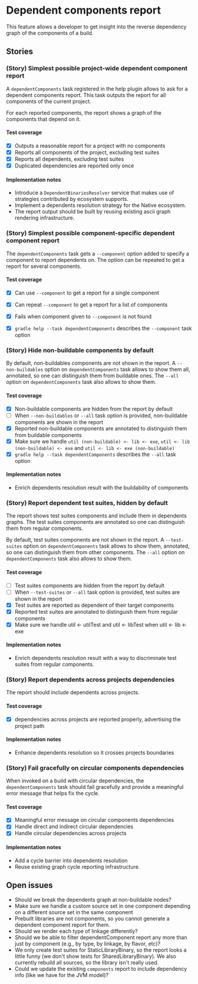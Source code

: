 # Dependent components report

This feature allows a developer to get insight into the reverse dependency graph of the components of a build.


## Stories

### (Story) Simplest possible project-wide dependent component report

A `dependentComponents` task registered in the help plugin allows to ask for a dependent components report.
This task outputs the report for all components of the current project.

For each reported components, the report shows a graph of the components that depend on it.

#### Test coverage

- [x] Outputs a reasonable report for a project with no components
- [x] Reports all components of the project, excluding test suites
- [x] Reports all dependents, excluding test suites
- [x] Duplicated dependencies are reported only once

#### Implementation notes

- Introduce a `DependentBinariesResolver` service that makes use of strategies contributed by ecosystem supports.
- Implement a dependents resolution strategy for the Native ecosystem.
- The report output should be built by reusing existing ascii graph rendering infrastructure.


### (Story) Simplest possible component-specific dependent component report

The `dependentComponents` task gets a `--component` option added to specify a component to report dependents on.
The option can be repeated to get a report for several components.

#### Test coverage

- [x] Can use `--component` to get a report for a single component
- [x] Can repeat `--component` to get a report for a list of components
- [x] Fails when component given to `--component` is not found
- [x] `gradle help --task dependentComponents` describes the `--component` task option


### (Story) Hide non-buildable components by default

By default, non-buildables components are not shown in the report.
A `--non-buildables` option on `dependentComponents` task allows to show them all, annotated, so one can distinguish them from buildable ones.
The `--all` option on `dependentComponents` task also allows to show them.

#### Test coverage

- [x] Non-buildable components are hidden from the report by default
- [ ] When `--non-buildables` or `--all` task option is provided, non-buildable components are shown in the report
- [x] Reported non-buildable components are annotated to distinguish them from buildable components 
- [x] Make sure we handle `util (non-buildable) <- lib <- exe`, `util <- lib (non-buildable) <- exe` and `util <- lib <- exe (non-buildable)`
- [x] `gradle help --task dependentComponents` describes the `--all` task option 

#### Implementation notes

- Enrich dependents resolution result with the buildability of components


### (Story) Report dependent test suites, hidden by default

The report shows test suites components and include them in dependents graphs.
The test suites components are annotated so one can distinguish them from regular components.

By default, test suites components are not shown in the report.
A `--test-suites` option on `dependentComponents` task allows to show them, annotated, so one can distinguish them from other components.
The `--all` option on `dependentComponents` task also allows to show them.

#### Test coverage

- [ ] Test suites components are hidden from the report by default
- [ ] When `--test-suites` or `--all` task option is provided, test suites are shown in the report
- [x] Test suites are reported as dependent of their target components
- [x] Reported test suites are annotated to distinguish them from regular components
- [x] Make sure we handle util <- utilTest and util <- libTest when util <- lib <- exe

#### Implementation notes

- Enrich dependents resolution result with a way to discriminate test suites from regular components.


### (Story) Report dependents across projects dependencies

The report should include dependents across projects. 

#### Test coverage

-  [x] dependencies across projects are reported properly, advertising the project path

#### Implementation notes

- Enhance dependents resolution so it crosses projects boundaries


### (Story) Fail gracefully on circular components dependencies

When invoked on a build with circular dependencies, the `dependentComponents` task should fail gracefully and provide a meaningful error message that helps fix the cycle.

#### Test coverage

- [x] Meaningful error message on circular components dependencies
- [x] Handle direct and indirect circular dependencies
- [x] Handle circular dependencies across projects

#### Implementation notes

- Add a cycle barrier into dependents resolution
- Reuse existing graph cycle reporting infrastructure.


## Open issues

- Should we break the dependents graph at non-buildable nodes?
- Make sure we handle a custom source set in one component depending on a different source set in the same component
- Prebuilt libraries are not components, so you cannot generate a dependent component report for them.
- Should we render each type of linkage differently?
- Should we be able to filter dependentComponent report any more than just by component (e.g., by type, by linkage, by flavor, etc)?
- We only create test suites for StaticLibraryBinary, so the report looks a little funny (we don't show tests for SharedLibraryBinary).  We also currently rebuild all sources, so the library isn't really used.
- Could we update the existing `components` report to include dependency info (like we have for the JVM model)?
